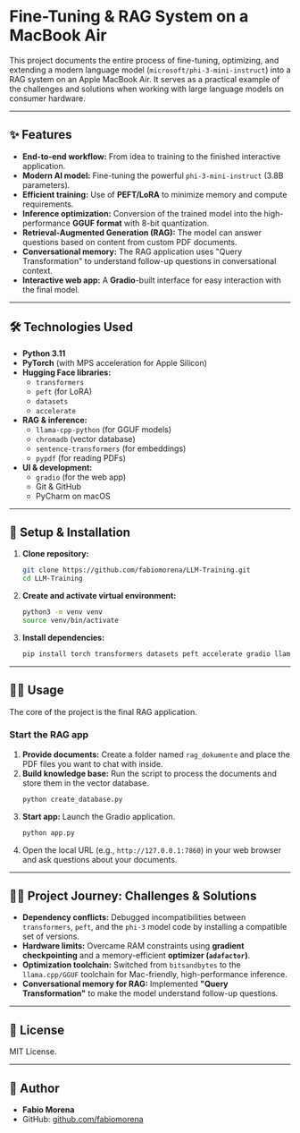 # Fine-Tuning & RAG System on a MacBook Air

This project documents the entire process of fine-tuning, optimizing, and extending a modern language model (`microsoft/phi-3-mini-instruct`) into a RAG system on an Apple MacBook Air. It serves as a practical example of the challenges and solutions when working with large language models on consumer hardware.

---
## ✨ Features

* **End-to-end workflow:** From idea to training to the finished interactive application.
* **Modern AI model:** Fine-tuning the powerful `phi-3-mini-instruct` (3.8B parameters).
* **Efficient training:** Use of **PEFT/LoRA** to minimize memory and compute requirements.
* **Inference optimization:** Conversion of the trained model into the high-performance **GGUF format** with 8-bit quantization.
* **Retrieval-Augmented Generation (RAG):** The model can answer questions based on content from custom PDF documents.
* **Conversational memory:** The RAG application uses "Query Transformation" to understand follow-up questions in conversational context.
* **Interactive web app:** A **Gradio**-built interface for easy interaction with the final model.

---
## 🛠️ Technologies Used

* **Python 3.11**
* **PyTorch** (with MPS acceleration for Apple Silicon)
* **Hugging Face libraries:**
    * `transformers`
    * `peft` (for LoRA)
    * `datasets`
    * `accelerate`
* **RAG & inference:**
    * `llama-cpp-python` (for GGUF models)
    * `chromadb` (vector database)
    * `sentence-transformers` (for embeddings)
    * `pypdf` (for reading PDFs)
* **UI & development:**
    * `gradio` (for the web app)
    * Git & GitHub
    * PyCharm on macOS

---
## 🚀 Setup & Installation

1.  **Clone repository:**
    ```bash
    git clone https://github.com/fabiomorena/LLM-Training.git
    cd LLM-Training
    ```

2.  **Create and activate virtual environment:**
    ```bash
    python3 -m venv venv
    source venv/bin/activate
    ```

3.  **Install dependencies:**
    ```bash
    pip install torch transformers datasets peft accelerate gradio llama-cpp-python sentencepiece chromadb pypdf
    ```

---
## 🏃‍♀️ Usage

The core of the project is the final RAG application.

### Start the RAG app

1.  **Provide documents:** Create a folder named `rag_dokumente` and place the PDF files you want to chat with inside.
2.  **Build knowledge base:** Run the script to process the documents and store them in the vector database.
    ```bash
    python create_database.py
    ```
3.  **Start app:** Launch the Gradio application.
    ```bash
    python app.py
    ```
4.  Open the local URL (e.g., `http://127.0.0.1:7860`) in your web browser and ask questions about your documents.

---
## 🧗‍♂️ Project Journey: Challenges & Solutions

* **Dependency conflicts:** Debugged incompatibilities between `transformers`, `peft`, and the `phi-3` model code by installing a compatible set of versions.
* **Hardware limits:** Overcame RAM constraints using **gradient checkpointing** and a memory-efficient **optimizer (`adafactor`)**.
* **Optimization toolchain:** Switched from `bitsandbytes` to the `llama.cpp/GGUF` toolchain for Mac-friendly, high-performance inference.
* **Conversational memory for RAG:** Implemented **"Query Transformation"** to make the model understand follow-up questions.

---
## 📄 License

MIT License.

---
## 👤 Author

* **Fabio Morena**
* GitHub: [github.com/fabiomorena](https://github.com/fabiomorena)